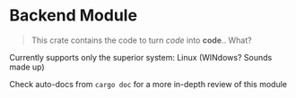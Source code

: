 # Backend Module

> This crate contains the code to turn *code* into **code**.. What?

Currently supports only the superior system: Linux (WINdows? Sounds made up)

Check auto-docs from `cargo doc` for a more in-depth review of this module